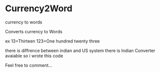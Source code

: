 Currency2Word
=============

currency to words


Converts currency to Words


ex
13=Thirteen
123=One hundred twenty three


there is diffrence between indian and US system 
there is Indian Converter avaiable so i wrote this code



Feel free to comment...

